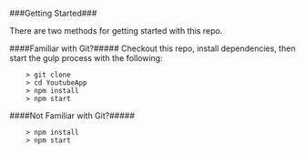 
###Getting Started###

There are two methods for getting started with this repo.

####Familiar with Git?#####
Checkout this repo, install dependencies, then start the gulp process with the following:

```
	> git clone 
	> cd YoutubeApp
	> npm install
	> npm start
```

####Not Familiar with Git?#####

```
	> npm install
	> npm start
```
